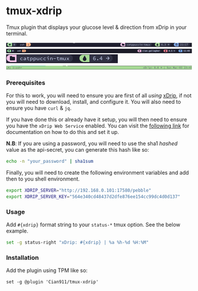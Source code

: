 # tmux-xdrip

Tmux plugin that displays your glucose level & direction from xDrip in your
terminal.

![xDrip Status](/screenshots/xdrip-tmux-status.png)
![xDrip Status](/screenshots/tmux-xdrip-low-example.png)
![xDrip Status](/screenshots/xdrip-tmux-status-2.png)
![xDrip Status](/screenshots/xdrip-tmux-4.png)

### Prerequisites

For this to work, you will need to ensure you are first of all _using_
[xDrip](https://xdrip.readthedocs.io/en/latest/), if not you will need to
download, install, and configure it. You will also need to ensure you have
`curl` & `jq`.

If you have done this or already have it setup, you will then need to ensure you
have the `xDrip Web Service` enabled. You can visit the
[following link](https://xdrip.readthedocs.io/en/latest/use/interapp/#web-service)
for documentation on how to do this and set it up.

**N.B**: If you are using a password, you will need to use the sha1 _hashed_
value as the api-secret, you can generate this hash like so:

```bash
echo -n "your_password" | sha1sum
```

Finally, you will need to create the following environment variables and add
then to you shell environment.

```bash
export XDRIP_SERVER="http://192.168.0.101:17580/pebble"
export XDRIP_SERVER_KEY="564e340cd48437d2dfe876ee154cc99dc4d0d137"
```

### Usage

Add `#{xdrip}` format string to your `status-*` tmux option. See the below
example.

```bash
set -g status-right "xDrip: #{xdrip} | %a %h-%d %H:%M"
```

### Installation

Add the plugin using TPM like so:

```
set -g @plugin 'Cian911/tmux-xdrip'
```

